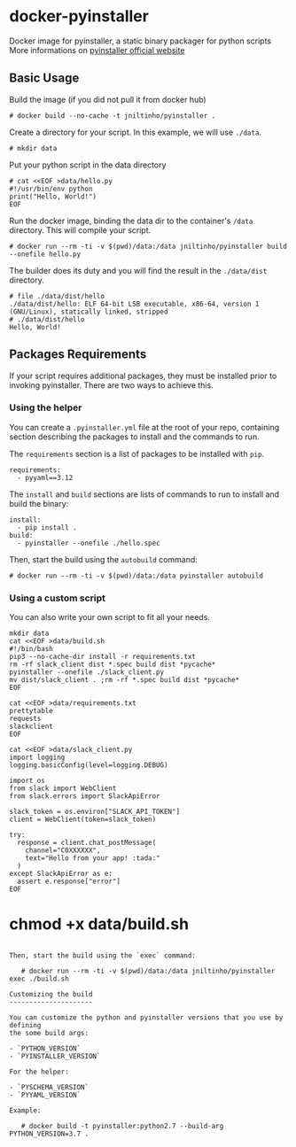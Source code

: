 docker-pyinstaller
==========

Docker image for pyinstaller, a static binary packager for python scripts
More informations on [pyinstaller official website](http://www.pyinstaller.org/)

Basic Usage
-----------

Build the image (if you did not pull it from docker hub)

    # docker build --no-cache -t jniltinho/pyinstaller .

Create a directory for your script. In this example, we will use `./data`.

    # mkdir data

Put your python script in the data directory

    # cat <<EOF >data/hello.py
    #!/usr/bin/env python
    print("Hello, World!")
    EOF

Run the docker image, binding the data dir to the container's `/data` directory.
This will compile your script.

    # docker run --rm -ti -v $(pwd)/data:/data jniltinho/pyinstaller build --onefile hello.py

The builder does its duty and you will find the result in the `./data/dist` directory.

    # file ./data/dist/hello
    ./data/dist/hello: ELF 64-bit LSB executable, x86-64, version 1 (GNU/Linux), statically linked, stripped
    # ./data/dist/hello
    Hello, World!

Packages Requirements
---------------------

If your script requires additional packages, they must be installed prior to
invoking pyinstaller. There are two ways to achieve this.

### Using the helper

You can create a `.pyinstaller.yml` file at the root of your repo, containing
section describing the packages to install and the commands to run.

The `requirements` section is a list of packages to be installed with `pip`.

    requirements:
      - pyyaml==3.12

The `install` and `build` sections are lists of commands to run to install and
build the binary:

    install:
      - pip install .
    build:
      - pyinstaller --onefile ./hello.spec

Then, start the build using the `autobuild` command:

    # docker run --rm -ti -v $(pwd)/data:/data pyinstaller autobuild

### Using a custom script

You can also write your own script to fit all your needs.

```
mkdir data
cat <<EOF >data/build.sh
#!/bin/bash
pip3 --no-cache-dir install -r requirements.txt
rm -rf slack_client dist *.spec build dist *pycache*
pyinstaller --onefile ./slack_client.py
mv dist/slack_client . ;rm -rf *.spec build dist *pycache*
EOF
 
cat <<EOF >data/requirements.txt
prettytable
requests
slackclient
EOF

cat <<EOF >data/slack_client.py
import logging
logging.basicConfig(level=logging.DEBUG)

import os
from slack import WebClient
from slack.errors import SlackApiError

slack_token = os.environ["SLACK_API_TOKEN"]
client = WebClient(token=slack_token)

try:
  response = client.chat_postMessage(
    channel="C0XXXXXX",
    text="Hello from your app! :tada:"
  )
except SlackApiError as e:
  assert e.response["error"]
EOF
```

 # chmod +x data/build.sh
 ```
 
Then, start the build using the `exec` command:

    # docker run --rm -ti -v $(pwd)/data:/data jniltinho/pyinstaller exec ./build.sh

Customizing the build
---------------------

You can customize the python and pyinstaller versions that you use by defining
the some build args:

- `PYTHON_VERSION`
- `PYINSTALLER_VERSION`

For the helper:

- `PYSCHEMA_VERSION`
- `PYYAML_VERSION`

Example:

    # docker build -t pyinstaller:python2.7 --build-arg PYTHON_VERSION=3.7 .

